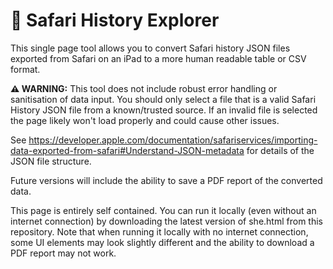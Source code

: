 # 🧭 Safari History Explorer
This single page tool allows you to convert Safari history JSON files exported from Safari on an iPad to a more human readable table or CSV format.

**⚠ WARNING:** This tool does not include robust error handling or sanitisation of data input. You should only select a file that is a valid Safari History JSON file from a known/trusted source. If an invalid file is selected the page likely won't load properly and could cause other issues.

See https://developer.apple.com/documentation/safariservices/importing-data-exported-from-safari#Understand-JSON-metadata for details of the JSON file structure.

Future versions will include the ability to save a PDF report of the converted data.

This page is entirely self contained. You can run it locally (even without an internet connection) by downloading the latest version of she.html from this repository. Note that when running it locally with no internet connection, some UI elements may look slightly different and the ability to download a PDF report may not work.
